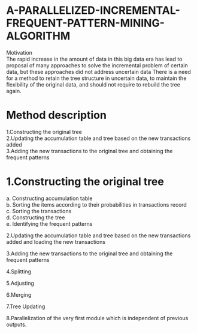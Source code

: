 # A-PARALLELIZED-INCREMENTAL-FREQUENT-PATTERN-MINING-ALGORITHM
Motivation\
The rapid increase in the amount of data in this big data era has lead to proposal of many approaches to solve the incremental problem of certain data, but these approaches did not address uncertain data
There is a need for a method to retain the tree structure in uncertain data, to maintain the flexibility of the original data, and should not require to rebuild the tree again.
# Method description
1.Constructing the original tree\
2.Updating the accumulation table and tree based on the new transactions added\
3.Adding the new transactions to the original tree and obtaining the frequent patterns

# 1.Constructing the original tree
a. Constructing accumulation table\
b. Sorting the items according to their probabilities in transactions record\
c. Sorting the transactions\
d. Constructing the tree\
e. Identifying the frequent patterns

 2.Updating the accumulation table and tree based on the new transactions added and loading the new transactions
 
3.Adding the new transactions to the original tree and obtaining the frequent patterns

 4.Splitting

 5.Adjusting

 6.Merging

 7.Tree Updating
 
 8.Parallelization of the very first module which is independent of previous outputs.
